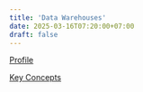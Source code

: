 ```yaml
---
title: 'Data Warehouses'
date: 2025-03-16T07:20:00+07:00
draft: false
---
```


[Profile](./profile/)

[Key Concepts](./key-concepts/)
